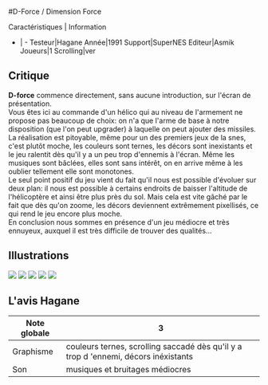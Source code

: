 #D-Force / Dimension Force

Caractéristiques | Information
- | -
Testeur|Hagane
Année|1991
Support|SuperNES
Editeur|Asmik
Joueurs|1
Scrolling|ver

## Critique
<b>D-force</b> commence directement, sans aucune introduction, sur l'écran de présentation.<br/>Vous êtes ici au commande d'un hélico qui au niveau de l'armement ne propose pas beaucoup de choix: on n'a que l'arme de base à notre disposition (que l'on peut upgrader) à laquelle on peut ajouter des missiles.<br/>La réalisation est pitoyable, même pour un des premiers jeux de la snes, c'est plutôt moche, les couleurs sont ternes, les décors sont inexistants et le jeu ralentit dès qu'il y a un peu trop d'ennemis à l'écran. Même les musiques sont bâclées, elles sont sans intérêt, on en arrive même à les oublier tellement elle sont monotones.<br/>Le seul point positif du jeu vient du fait qu'il nous est possible d'évoluer sur deux plan: il nous est possible à certains endroits de baisser l'altitude de l'hélicoptère et ainsi être plus près du sol. Mais cela est vite gâché par le fait que dès qu'on zoome, les décors deviennent extrêmement pixellisés, ce qui rend le jeu encore plus moche.<br/>En conclusion nous sommes en présence d'un jeu médiocre et très ennuyeux, auxquel il est très difficile de trouver des qualités...

## Illustrations
![](http://www.shmup.com/images/thumbs/img_fiche_1_454.jpg)
![](http://www.shmup.com/images/thumbs/img_fiche_2_454.jpg)
![](http://www.shmup.com/images/thumbs/img_fiche_3_454.jpg)
![](http://www.shmup.com/images/thumbs/)
![](http://www.shmup.com/images/thumbs/)

## L'avis Hagane
Note globale|3
-|-
Graphisme|couleurs ternes, scrolling saccadé dès qu'il y a trop d 'ennemi, décors inéxistants 
Son|musiques et bruitages médiocres
